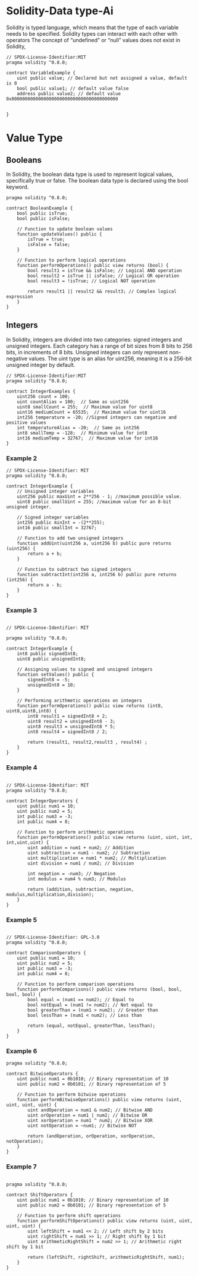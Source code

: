 # Solidity-Data type-Ai
 Solidity is typed language, which means that the type of each variable  needs to be specified.
 Solidity types can interact with each other with operators
 The concept of “undefined” or “null” values does not exist in Solidity,


```solidity
// SPDX-License-Identifier:MIT
pragma solidity ^0.8.0;

contract VariableExample {
    uint public value; // Declared but not assigned a value, default is 0
    bool public value1; // default value false
    address public value2; // default value 0x0000000000000000000000000000000000000000


}

```


# Value Type
## Booleans
In Solidity, the boolean data type is used to represent logical values, 
specifically true or false. The boolean data type is declared using the bool keyword.

```solidity
pragma solidity ^0.8.0;

contract BooleanExample {
    bool public isTrue;
    bool public isFalse;

    // Function to update boolean values
    function updateValues() public {
        isTrue = true;
        isFalse = false;
    }

    // Function to perform logical operations
    function performOperations() public view returns (bool) {
        bool result1 = isTrue && isFalse; // Logical AND operation
        bool result2 = isTrue || isFalse; // Logical OR operation
        bool result3 = !isTrue; // Logical NOT operation

        return result1 || result2 && result3; // Complex logical expression
    }
}
```

## Integers

In Solidity, integers are divided into two categories: signed integers and unsigned integers.
Each category has a range of bit sizes from 8 bits to 256 bits, in increments of 8 bits.
Unsigned integers can only represent non-negative values.
The uint type is an alias for uint256, meaning it is a 256-bit unsigned integer by default. 
```solidity
// SPDX-License-Identifier:MIT
pragma solidity ^0.8.0;

contract IntegerExamples {
    uint256 count = 100;
    uint countAlias = 100;  // Same as uint256
    uint8 smallCount = 255;  // Maximum value for uint8
    uint16 mediumCount = 65535;  // Maximum value for uint16
    int256 temperature = -20; //Signed integers can negative and positive values
    int temperatureAlias = -20;  // Same as int256
    int8 smallTemp = -128;  // Minimum value for int8
    int16 mediumTemp = 32767;  // Maximum value for int16
}
```
### Example 2

```solidity
// SPDX-License-Identifier: MIT
pragma solidity ^0.8.0;

contract IntegerExample {
    // Unsigned integer variables
    uint256 public maxUint = 2**256 - 1; //maximum possible value.
    uint8 public smallUint = 255; //maximum value for an 8-bit unsigned integer.

    // Signed integer variables
    int256 public minInt = -(2**255);
    int16 public smallInt = 32767;

    // Function to add two unsigned integers
    function addUint(uint256 a, uint256 b) public pure returns (uint256) {
        return a + b;
    }

    // Function to subtract two signed integers
    function subtractInt(int256 a, int256 b) public pure returns (int256) {
        return a - b;
    }
}
```

### Example 3

```solidity

// SPDX-License-Identifier: MIT

pragma solidity ^0.8.0;

contract IntegerExample {
    int8 public signedInt8;
    uint8 public unsignedInt8;

    // Assigning values to signed and unsigned integers
    function setValues() public {
        signedInt8 = -5;
        unsignedInt8 = 10;
    }

    // Performing arithmetic operations on integers
    function performOperations() public view returns (int8, uint8,uint8,int8) {
        int8 result1 = signedInt8 + 2;
        uint8 result2 = unsignedInt8 - 3;
        uint8 result3 = unsignedInt8 * 5;
        int8 result4 = signedInt8 / 2;

        return (result1, result2,result3 , result4) ;
    }
}
```

### Example 4
```solidity

// SPDX-License-Identifier: MIT
pragma solidity ^0.8.0;

contract IntegerOperators {
    uint public num1 = 10;
    uint public num2 = 5;
    int public num3 = -3;
    int public num4 = 8;

    // Function to perform arithmetic operations
    function performOperations() public view returns (uint, uint, int, int,uint,uint) {
        uint addition = num1 + num2; // Addition
        uint subtraction = num1 - num2; // Subtraction
        uint multiplication = num1 * num2; // Multiplication
        uint division = num1 / num2; // Division

        int negation = -num3; // Negation
        int modulus = num4 % num3; // Modulus

        return (addition, subtraction, negation, modulus,multiplication,division);
    }
}
```
### Example 5
``` solidity

// SPDX-License-Identifier: GPL-3.0
pragma solidity ^0.8.0;

contract ComparisonOperators {
    uint public num1 = 10;
    uint public num2 = 5;
    int public num3 = -3;
    int public num4 = 8;

    // Function to perform comparison operations
    function performComparisons() public view returns (bool, bool, bool, bool) {
        bool equal = (num1 == num2); // Equal to
        bool notEqual = (num1 != num2); // Not equal to
        bool greaterThan = (num1 > num2); // Greater than
        bool lessThan = (num1 < num2); // Less than

        return (equal, notEqual, greaterThan, lessThan);
    }
}
```
### Example 6
```solidity
pragma solidity ^0.8.0;

contract BitwiseOperators {
    uint public num1 = 0b1010; // Binary representation of 10
    uint public num2 = 0b0101; // Binary representation of 5

    // Function to perform bitwise operations
    function performBitwiseOperations() public view returns (uint, uint, uint, uint) {
        uint andOperation = num1 & num2; // Bitwise AND
        uint orOperation = num1 | num2; // Bitwise OR
        uint xorOperation = num1 ^ num2; // Bitwise XOR
        uint notOperation = ~num1; // Bitwise NOT

        return (andOperation, orOperation, xorOperation, notOperation);
    }
}
```

### Example 7
```solidity

pragma solidity ^0.8.0;

contract ShiftOperators {
    uint public num1 = 0b1010; // Binary representation of 10
    uint public num2 = 0b0101; // Binary representation of 5

    // Function to perform shift operations
    function performShiftOperations() public view returns (uint, uint, uint, uint) {
        uint leftShift = num1 << 2; // Left shift by 2 bits
        uint rightShift = num1 >> 1; // Right shift by 1 bit
        uint arithmeticRightShift = num2 >> 1; // Arithmetic right shift by 1 bit

        return (leftShift, rightShift, arithmeticRightShift, num1);
    }
}
```









